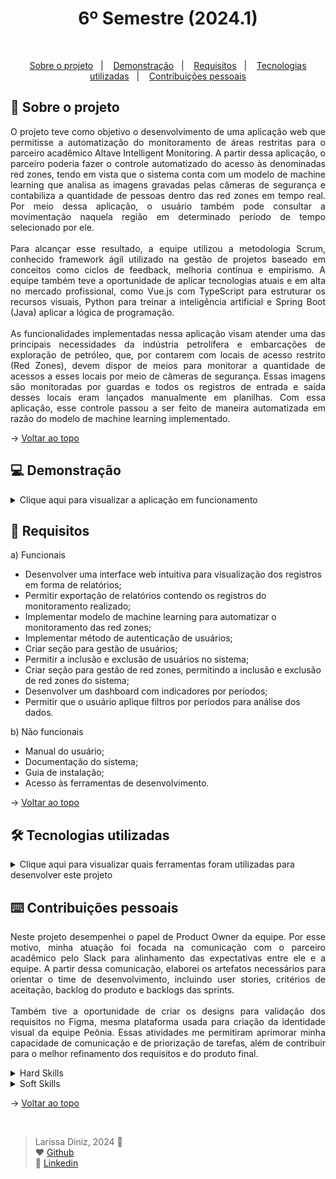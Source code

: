 <h1 align="center">6º Semestre (2024.1)</h1>

<br id="topo">

<p align="center">
  <a href="#about">Sobre o projeto</a>&nbsp;&nbsp;&nbsp;|&nbsp;&nbsp;&nbsp;
  <a href="#demo">Demonstração</a>&nbsp;&nbsp;&nbsp;|&nbsp;&nbsp;&nbsp;
  <a href="#requirements">Requisitos</a>&nbsp;&nbsp;&nbsp;|&nbsp;&nbsp;&nbsp;
  <a href="#tech">Tecnologias utilizadas</a>&nbsp;&nbsp;&nbsp;|&nbsp;&nbsp;&nbsp;
  <a href="#dev">Contribuições pessoais</a>
</p>

<div id="about">

## 🔖 Sobre o projeto

<p align="justify">O projeto teve como objetivo o desenvolvimento de uma aplicação web que permitisse a automatização do monitoramento de áreas restritas para o parceiro acadêmico Altave Intelligent Monitoring. 
A partir dessa aplicação, o parceiro poderia fazer o controle automatizado do acesso às denominadas red zones, tendo em vista que o sistema conta com um modelo de machine learning 
que analisa as imagens gravadas pelas câmeras de segurança e contabiliza a quantidade de pessoas dentro das red zones em tempo real. Por meio dessa aplicação, o usuário também pode consultar a movimentação naquela região em determinado período de tempo selecionado por ele. 
<br><br>
Para alcançar esse resultado, a equipe utilizou a metodologia Scrum, conhecido framework ágil utilizado na gestão de projetos baseado em conceitos como ciclos de feedback, melhoria contínua e empirismo. 
A equipe também teve a oportunidade de aplicar tecnologias atuais e em alta no mercado profissional, como Vue.js com TypeScript para estruturar os recursos visuais, Python para treinar a inteligência artificial e Spring Boot (Java) aplicar a lógica de programação.
<br><br>
As funcionalidades implementadas nessa aplicação visam atender uma das principais necessidades da indústria petrolífera e embarcações de exploração de petróleo, que, por contarem com locais de acesso restrito (Red Zones), devem dispor de meios para monitorar a quantidade de acessos a esses locais por meio de câmeras de segurança. Essas imagens são monitoradas por guardas e todos os registros de entrada e saída desses locais eram lançados manualmente em planilhas. Com essa aplicação, esse controle passou a ser feito de maneira automatizada em razão do modelo de machine learning implementado.
</p>

→ [Voltar ao topo](#topo)

</div>

<div id="demo">

## 💻 Demonstração

<details>
  <summary>Clique aqui para visualizar a aplicação em funcionamento</summary>

  <br>

  - Login:

https://github.com/laaridiniz/Portfolio-ADS/assets/86115352/783aa5b8-8b3d-4e02-acc2-b8afab3a5ba2


  - Exportar dados:

https://github.com/laaridiniz/Portfolio-ADS/assets/86115352/19e627b7-52fa-4e27-8468-9775d549b8dd


  - Gestão de usuários:

https://github.com/laaridiniz/Portfolio-ADS/assets/86115352/cd09f187-3334-47cf-b723-d953ae81b4bd


  - Adicionar usuário:

https://github.com/laaridiniz/Portfolio-ADS/assets/86115352/ade470ff-985c-4489-8c9a-41dd188602f2


  - Painel:

https://github.com/laaridiniz/Portfolio-ADS/assets/86115352/159b030a-8b2a-4047-ba4d-0300400f34aa


  - IA:

https://github.com/laaridiniz/Portfolio-ADS/assets/86115352/cb609b12-6597-490d-9155-2f22dbe3506c


  
</details>

</div>

<div id="requirements">

## 📑 Requisitos

a) Funcionais

* Desenvolver uma interface web intuitiva para visualização dos registros em forma de relatórios;
* Permitir exportação de relatórios contendo os registros do monitoramento realizado;
* Implementar modelo de machine learning para automatizar o monitoramento das red zones;
* Implementar método de autenticação de usuários;
* Criar seção para gestão de usuários;
* Permitir a inclusão e exclusão de usuários no sistema;
* Criar seção para gestão de red zones, permitindo a inclusão e exclusão de red zones do sistema;
* Desenvolver um dashboard com indicadores por períodos;
* Permitir que o usuário aplique filtros por períodos para análise dos dados.

b) Não funcionais

* Manual do usuário;
* Documentação do sistema;
* Guia de instalação;
* Acesso às ferramentas de desenvolvimento.

→ [Voltar ao topo](#topo)

</div>

<div id="tech">

## 🛠️ Tecnologias utilizadas

<details>
  <summary>Clique aqui para visualizar quais ferramentas foram utilizadas para desenvolver este projeto</summary>
  <br>
  
  | Tecnologia | Aplicação |
  |:--------:|:-----------:|
  | <img width="50 rem" src="https://cdn.jsdelivr.net/gh/devicons/devicon/icons/typescript/typescript-original.svg" /> | TypeScript é uma linguagem de programação que adiciona recursos avançados ao JavaScript, como a tipagem estática e interfaces. Com ela, fica mais fácil detectar e prevenir erros durante a fase de desenvolvimento. |
  | <img width="50 rem" src="https://cdn.jsdelivr.net/gh/devicons/devicon@latest/icons/vuejs/vuejs-original.svg" /> | Vue.js é um framework muito utilizado para criar single page applications - SPA (página única) e também para desenvolver interfaces que permitam maior interação e experiência mais valorosa para o usuário. Neste projeto, esse framework foi utilizado para a construção das interfaces web. |
  | <img width="50 rem" src="https://cdn.jsdelivr.net/gh/devicons/devicon@latest/icons/python/python-original.svg" /> | Python é uma linguagem de programação amplamente usada em aplicações web, desenvolvimento de software, ciência de dados e machine learning (ML). Neste projeto foi usada para implementação e treinamento do modelo de ML.|
  | <img width="50 rem" src="https://cdn.jsdelivr.net/gh/devicons/devicon@latest/icons/spring/spring-original.svg" /> | Spring Boot é um framework de desenvolvimento de aplicações Java. Para este projeto, o Spring Boot foi usado para implementação de microsserviços em Java. |
  | <img width="50 rem" src="https://cdn.jsdelivr.net/gh/devicons/devicon@latest/icons/docker/docker-original.svg" /> | Docker é uma plataforma de software livre que permite o desenvolvimento, implementação, execução, atualização e gerenciamento de componentes em contêineres executáveis e padronizados. Foi utilizado para implementar a aplicação desenvolvida. |
  | <img width="50 rem" src="https://cdn.jsdelivr.net/gh/devicons/devicon/icons/git/git-original.svg" /> | Git é um sistema de controle de versão de código aberto que foi empregado para controlar o histórico de alterações de arquivos do projeto. |
  | <img width="50 rem" src="https://cdn.jsdelivr.net/gh/devicons/devicon/icons/github/github-original.svg" /> | GitHub é uma plataforma de hospedagem de código-fonte e arquivos com controle de versão que usa o Git. Foi utilizado para a hospedagem do código e para colaboração entre os integrantes da equipe durante o desenvolvimento da aplicação. |
  | <img width="50 rem" src="https://cdn.jsdelivr.net/gh/devicons/devicon/icons/figma/figma-original.svg" /> | Figma é um editor gráfico de vetor e foi utilizado para prototipagem das telas que compõem o projeto e para a criação dos elementos visuais da equipe (banner e backlogs). |
  | <img width="50 rem" src="https://cdn.jsdelivr.net/gh/devicons/devicon/icons/canva/canva-original.svg" /> | Canva é uma plataforma de design gráfico que foi utilizada para criar as apresentações das sprints.|
  | <img width="50 rem" src="https://cdn.jsdelivr.net/gh/devicons/devicon/icons/vscode/vscode-original.svg" /> | Visual Studio Code é um editor de código aberto altamente extensível. Foi ultilizado para o desenvolvimento do código-fonte. |
  | <img width="50 rem" src="https://cdn.jsdelivr.net/gh/devicons/devicon/icons/postgresql/postgresql-plain.svg" /> | PostgreSQL é um sistema de gerenciamento de banco de dados (SGBD) que utiliza a linguagem SQL como interface. A partir dele, foi possível registrar, armazenar e tratar todos os dados necessários para o bom funcionamento da aplicação. |
  | <img width="50 rem" src="https://cdn.jsdelivr.net/gh/devicons/devicon/icons/mongodb/mongodb-original.svg" /> | MongoDB é um programa de banco de dados NoSQL, que usa documentos semelhantes à JSON com esquemas. Foi aplicado no armazenamento e tratamento de dados do projeto. |
  | <img width="50 rem" src="../Projeto-II/Images/azure-devops.png" /> | O Azure DevOps é um servidor da Microsoft que fornece as ferramentas necessárias para fazer o controle de versão, a geração de relatórios, o gerenciamento de requisitos e de projetos, as compilações automatizadas e os testes necessários no desenvolvimento de softwares. |
  | <img width="50 rem" src="https://cdn.jsdelivr.net/gh/devicons/devicon/icons/slack/slack-original.svg" /> | O Slack é um software de comunicação de equipes com suporte a canais, conversas privadas e integração com serviços externos que foi utilizado para comunicação com o parceiro acadêmico. |
  | <img width="50 rem" src="../Imagens/microsoft-teams.png" /> | O Microsoft Teams é uma plataforma unificada que conta com ferramentas de bate-papo, videoconferências, armazenamento de arquivos e integração de aplicativos no local de trabalho. Foi utilizada para comunicação e colaboração entre os membros da equipe. |

  <br>
</details>

</div>

<div id="dev">

## ⌨️ Contribuições pessoais

<p align="justify">Neste projeto desempenhei o papel de Product Owner da equipe. Por esse motivo, minha atuação foi focada na comunicação com o parceiro acadêmico pelo Slack para alinhamento das expectativas entre ele e a equipe. A partir dessa comunicação, elaborei os artefatos necessários para orientar o time de desenvolvimento, incluindo user stories, critérios de aceitação, backlog do produto e backlogs das sprints.
  <br><br>
Também tive a oportunidade de criar os designs para validação dos requisitos no Figma, mesma plataforma usada para criação da identidade visual da equipe Peônia. Essas atividades me permitiram aprimorar minha capacidade de comunicação e de priorização de tarefas, além de contribuir para o melhor refinamento dos requisitos e do produto final.
<br>
</p>

<details>
  <summary>Hard Skills</summary>

  1. **Implementação de modelo de machine learning com Python:** Sei fazer com ajuda;
  
  2. **Desenvolvimento front-end em Vue.js com TypeScript:** Sei fazer com ajuda;
  
  3. **Criação de Protótipos Navegáveis (Figma):** Sei fazer com autonomia;
     
  4. **Desenvolvimento back-end com Spring Boot (Java):** Sei fazer com ajuda;
  
  5. **Conteinerização (Docker):** Sei fazer com ajuda;
  
  6. **Controle de Versão (Git/GitHub):** Sei fazer com autonomia;
  
  7. **Gerenciamento de Banco de Dados SQL (PostgreSQL):** Sei fazer com auxílio de consultas;
  
  8. **Gerenciamento de Banco de Dados NoSQL (MongoDB):** Sei fazer com ajuda;
  
  9. **Planejamento e gestão do projeto com Azure DevOps:** Sei fazer com autonomia.
  
</details>

  
<details>
  <summary>Soft Skills</summary>

  1. **Comunicação:** <p align="justify">Desde o início do projeto, precisei trabalhar a minha capacidade de articular as necessidades do parceiro acadêmico, as prioridades do produto e os objetivos da equipe. Somente assim foi possível planejar e executar com êxito o backlog do produto e a divisão de tarefas das sprints. Como Product Owner da equipe, precisei ser capaz de comunicar visões e estratégias de produto de uma forma clara entre a equipe de desenvolvimento e o parceiro acadêmico. Ao longo das sprints, utilizei o Slack para sanar dúvidas e enviar designs de interação e tarefas priorizadas para validação do parceiro acadêmico, alinhando a necessidade dele ao que a equipe de desenvolvimento poderia entregar.</p>

  2. **Visão de negócio:** <p align="justify">Como Product Owner, também precisei compreender os objetivos de negócio e como o produto se encaixava na estratégia geral do parceiro acadêmico. Isso me permitiu tomar decisões informadas sobre o produto e alinhar os esforços da equipe com os objetivos do parceiro acadêmico.</p>

  3. **Criatividade:** <p align="justify">Fui responsável pela criação dos designs de interação de todas as telas que foram desenvolvidas posteriormente (login, gerenciamento de usuários, áreas e red zones, perfil do usuário e painel). Essas telas foram enviadas ao parceiro acadêmico para validação dos requisitos e foram utilizadas pela equipe de desenvolvimento para orientação das atividades que haviam sido propostas nas sprints. Além disso, também atuei na criação da identidade visual da equipe utilizada para documentação do sistema e do GitHub, contribuindo mais ainda para o desenvolvimento das minhas capacidades criativas.</p>

  4. **Orientação para resultados:** <p align="justify">Para conseguir orientar a equipe, precisei estar focada em alcançar resultados mensuráveis e tangíveis. Para isso precisei definir metas claras e acompanhar o progresso em direção a esses objetivos, sempre alinhando esses entendimentos com o parceiro acadêmico pelo Slack.</p>

  5. **Empatia:** <p align="justify">Para que o refinamento dos requisitos, precisei entender as necessidades e perspectivas do parceiro acadêmico e dos usuários, o que permitiu a tomada de decisões informadas sobre o produto. A empatia foi essencial nesse processo para compreender o impacto das decisões do produto nas pessoas envolvidas, e foi o que me orientou no momento de definir a ordem das tarefas e a disposição dos recursos no sistema. Essa questão influenciou diretamente no desenho dos recursos visuais, ou seja, precisei pensar em uma forma de facilitar o acesso dos usuários às imagens das câmeras e dos registros criados pelo modelo de machine learning. Assim, precisei pensar em um fluxo de trabalho em que o usuário tivesse acesso a esses recursos de forma mais fácil e direta do que a outros recursos, como criação de usuário, de área ou de red zone.</p>

  6. **Capacidade de priorização:** <p align="justify">Durante todo o projeto, precisei ser capaz de avaliar e priorizar recursos e funcionalidades do produto com base no valor para o parceiro acadêmico. Isso exigiu que eu trabalhasse habilidades de tomada de decisão e análise crítica para poder priorizar atividades como implementação do modelo de machine learning e de relatório de visualização dos registros capturados pelo modelo em detrimento de outras, como criação do método de autenticação do usuário e da tela de login, por exemplo.</p>
  
  </details>

→ [Voltar ao topo](#topo)

</div>

<div id="dev">
<br>
  
> Larissa Diniz, 2024 :star2: <br>
> ❤️ [Github](https://github.com/laaridiniz)<br>
> 💙 [Linkedin](https://www.linkedin.com/in/larissa-diniz-dev/)<br>

</div>
